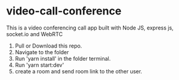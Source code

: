 # video-call-conference
This is a video conferencing call app built with Node JS, express js, socket.io and WebRTC


1. Pull or Download this repo.
2. Navigate to the folder
3. Run 'yarn install' in the folder terminal.
4. Run 'yarn start:dev'
5. create a room and send room link to the other user.
